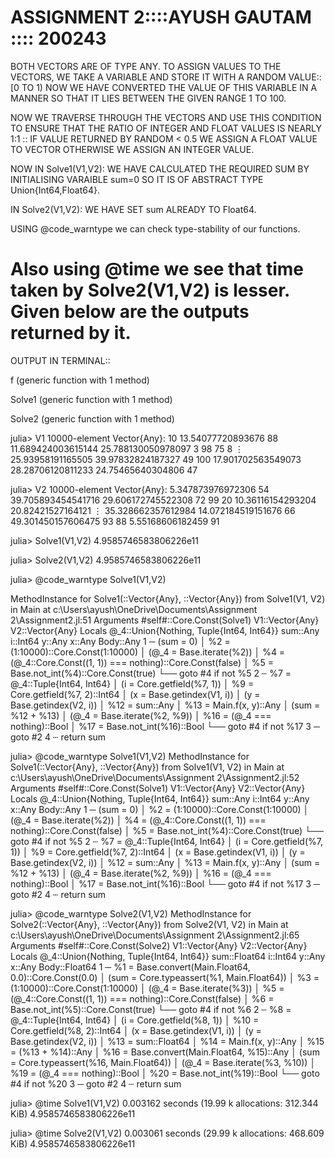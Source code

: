 ASSIGNMENT 2::::AYUSH GAUTAM ::::  200243
============================================================================

BOTH VECTORS ARE OF TYPE ANY.
TO ASSIGN VALUES TO THE VECTORS, WE TAKE A VARIABLE AND STORE IT WITH A
RANDOM VALUE::[0 TO 1)
NOW WE HAVE CONVERTED THE VALUE OF THIS VARIABLE IN A MANNER SO THAT IT LIES
BETWEEN THE GIVEN RANGE 1 TO 100.

NOW WE TRAVERSE THROUGH THE VECTORS AND USE THIS CONDITION TO ENSURE THAT THE RATIO OF
INTEGER AND FLOAT VALUES IS NEARLY 1:1 ::
IF VALUE RETURNED BY RANDOM < 0.5 WE ASSIGN A FLOAT VALUE TO VECTOR
OTHERWISE WE ASSIGN AN INTEGER VALUE.

 NOW IN  Solve1(V1,V2): WE HAVE CALCULATED THE REQUIRED SUM BY INITIALISING VARAIBLE
sum=0 SO IT IS OF ABSTRACT TYPE Union{Int64,Float64}.

IN Solve2(V1,V2): WE HAVE SET sum ALREADY TO Float64.


USING @code_warntype we can check type-stability of our functions.

Also using @time we see that time taken by Solve2(V1,V2) is lesser.
Given below are the outputs returned by it.
============================================================================ 
OUTPUT IN TERMINAL::


f (generic function with 1 method)

Solve1 (generic function with 1 method)

Solve2 (generic function with 1 method)

julia> V1
10000-element Vector{Any}:
  10
  13.54077720893676
  88
  11.689424003615144
  25.788130050978097
   3
  98
  75
   8
   ⋮
  25.93958191165505
  39.97832824187327
  49
 100
  17.901702563549073
  28.28706120811233
  24.75465640304806
  47

julia> V2
10000-element Vector{Any}:
  5.347873976972306
 54
 39.705893454541716
 29.606172745522308
 72
 99
 20
 10.36116154293204
 20.82421527164121
  ⋮
 35.328662357612984
 14.072184519151676
 66
 49.301450157606475
 93
 88
  5.55168606182459
 91

julia> Solve1(V1,V2)
4.9585746583806226e11

julia> Solve2(V1,V2)
4.9585746583806226e11


julia> @code_warntype Solve1(V1,V2)

MethodInstance for Solve1(::Vector{Any}, ::Vector{Any})
  from Solve1(V1, V2) in Main at c:\Users\ayush\OneDrive\Documents\Assignment 2\Assignment2.jl:51
Arguments
  #self#::Core.Const(Solve1)
  V1::Vector{Any}
  V2::Vector{Any}
Locals
  @_4::Union{Nothing, Tuple{Int64, Int64}}
  sum::Any
  i::Int64
  y::Any
  x::Any
Body::Any
1 ─       (sum = 0)
│   %2  = (1:10000)::Core.Const(1:10000)
│         (@_4 = Base.iterate(%2))
│   %4  = (@_4::Core.Const((1, 1)) === nothing)::Core.Const(false)
│   %5  = Base.not_int(%4)::Core.Const(true)
└──       goto #4 if not %5
2 ┄ %7  = @_4::Tuple{Int64, Int64}
│         (i = Core.getfield(%7, 1))
│   %9  = Core.getfield(%7, 2)::Int64
│         (x = Base.getindex(V1, i))
│         (y = Base.getindex(V2, i))
│   %12 = sum::Any
│   %13 = Main.f(x, y)::Any
│         (sum = %12 + %13)
│         (@_4 = Base.iterate(%2, %9))
│   %16 = (@_4 === nothing)::Bool
│   %17 = Base.not_int(%16)::Bool
└──       goto #4 if not %17
3 ─       goto #2
4 ┄       return sum


julia> @code_warntype Solve1(V1,V2)
MethodInstance for Solve1(::Vector{Any}, ::Vector{Any})
  from Solve1(V1, V2) in Main at c:\Users\ayush\OneDrive\Documents\Assignment 2\Assignment2.jl:52
Arguments
  #self#::Core.Const(Solve1)
  V1::Vector{Any}
  V2::Vector{Any}
Locals
  @_4::Union{Nothing, Tuple{Int64, Int64}}
  sum::Any
  i::Int64
  y::Any
  x::Any
Body::Any
1 ─       (sum = 0)
│   %2  = (1:10000)::Core.Const(1:10000)
│         (@_4 = Base.iterate(%2))
│   %4  = (@_4::Core.Const((1, 1)) === nothing)::Core.Const(false)
│   %5  = Base.not_int(%4)::Core.Const(true)
└──       goto #4 if not %5
2 ┄ %7  = @_4::Tuple{Int64, Int64}
│         (i = Core.getfield(%7, 1))
│   %9  = Core.getfield(%7, 2)::Int64
│         (x = Base.getindex(V1, i))
│         (y = Base.getindex(V2, i))
│   %12 = sum::Any
│   %13 = Main.f(x, y)::Any
│         (sum = %12 + %13)
│         (@_4 = Base.iterate(%2, %9))
│   %16 = (@_4 === nothing)::Bool
│   %17 = Base.not_int(%16)::Bool
└──       goto #4 if not %17
3 ─       goto #2
4 ┄       return sum


julia> @code_warntype Solve2(V1,V2)
MethodInstance for Solve2(::Vector{Any}, ::Vector{Any})
  from Solve2(V1, V2) in Main at c:\Users\ayush\OneDrive\Documents\Assignment 2\Assignment2.jl:65
Arguments
  #self#::Core.Const(Solve2)
  V1::Vector{Any}
  V2::Vector{Any}
Locals
  @_4::Union{Nothing, Tuple{Int64, Int64}}
  sum::Float64
  i::Int64
  y::Any
  x::Any
Body::Float64
1 ─ %1  = Base.convert(Main.Float64, 0.0)::Core.Const(0.0)
│         (sum = Core.typeassert(%1, Main.Float64))
│   %3  = (1:10000)::Core.Const(1:10000)
│         (@_4 = Base.iterate(%3))
│   %5  = (@_4::Core.Const((1, 1)) === nothing)::Core.Const(false)
│   %6  = Base.not_int(%5)::Core.Const(true)
└──       goto #4 if not %6
2 ┄ %8  = @_4::Tuple{Int64, Int64}
│         (i = Core.getfield(%8, 1))
│   %10 = Core.getfield(%8, 2)::Int64
│         (x = Base.getindex(V1, i))
│         (y = Base.getindex(V2, i))
│   %13 = sum::Float64
│   %14 = Main.f(x, y)::Any
│   %15 = (%13 + %14)::Any
│   %16 = Base.convert(Main.Float64, %15)::Any
│         (sum = Core.typeassert(%16, Main.Float64))
│         (@_4 = Base.iterate(%3, %10))
│   %19 = (@_4 === nothing)::Bool
│   %20 = Base.not_int(%19)::Bool
└──       goto #4 if not %20
3 ─       goto #2
4 ┄       return sum


julia> @time Solve1(V1,V2)
  0.003162 seconds (19.99 k allocations: 312.344 KiB)
4.9585746583806226e11

julia> @time Solve2(V1,V2)
  0.003061 seconds (29.99 k allocations: 468.609 KiB)
4.9585746583806226e11
